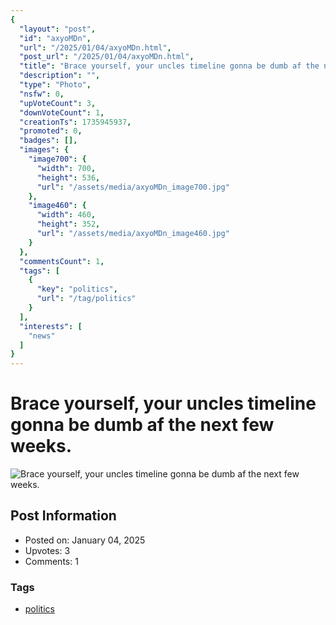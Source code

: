 ```yaml
---
{
  "layout": "post",
  "id": "axyoMDn",
  "url": "/2025/01/04/axyoMDn.html",
  "post_url": "/2025/01/04/axyoMDn.html",
  "title": "Brace yourself, your uncles timeline gonna be dumb af the next few weeks.",
  "description": "",
  "type": "Photo",
  "nsfw": 0,
  "upVoteCount": 3,
  "downVoteCount": 1,
  "creationTs": 1735945937,
  "promoted": 0,
  "badges": [],
  "images": {
    "image700": {
      "width": 700,
      "height": 536,
      "url": "/assets/media/axyoMDn_image700.jpg"
    },
    "image460": {
      "width": 460,
      "height": 352,
      "url": "/assets/media/axyoMDn_image460.jpg"
    }
  },
  "commentsCount": 1,
  "tags": [
    {
      "key": "politics",
      "url": "/tag/politics"
    }
  ],
  "interests": [
    "news"
  ]
}
---
```


# Brace yourself, your uncles timeline gonna be dumb af the next few weeks.

![Brace yourself, your uncles timeline gonna be dumb af the next few weeks.](/assets/media/axyoMDn_image700.jpg)

## Post Information

- Posted on: January 04, 2025
- Upvotes: 3
- Comments: 1

### Tags

- [politics](/tag/politics)
